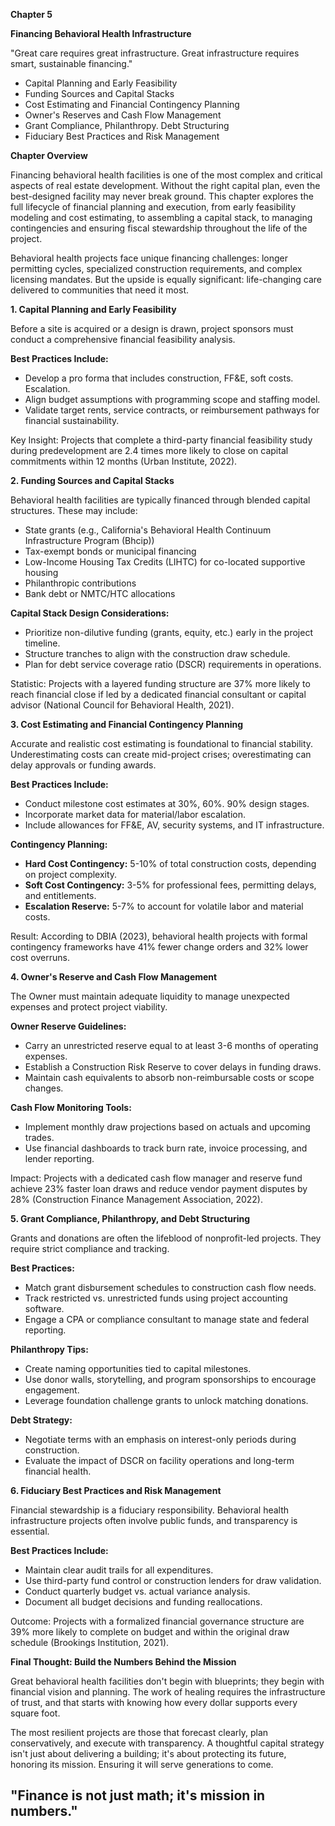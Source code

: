 **Chapter 5**

**Financing Behavioral Health Infrastructure**

"Great care requires great infrastructure. Great infrastructure requires smart, sustainable financing."

* Capital Planning and Early Feasibility  
* Funding Sources and Capital Stacks  
* Cost Estimating and Financial Contingency Planning  
* Owner's Reserves and Cash Flow Management  
* Grant Compliance, Philanthropy. Debt Structuring  
* Fiduciary Best Practices and Risk Management

**Chapter Overview**

Financing behavioral health facilities is one of the most complex and critical aspects of real estate development. Without the right capital plan, even the best-designed facility may never break ground. This chapter explores the full lifecycle of financial planning and execution, from early feasibility modeling and cost estimating, to assembling a capital stack, to managing contingencies and ensuring fiscal stewardship throughout the life of the project.

Behavioral health projects face unique financing challenges: longer permitting cycles, specialized construction requirements, and complex licensing mandates. But the upside is equally significant: life-changing care delivered to communities that need it most.

**1\. Capital Planning and Early Feasibility**

Before a site is acquired or a design is drawn, project sponsors must conduct a comprehensive financial feasibility analysis.

**Best Practices Include:**

* Develop a pro forma that includes construction, FF\&E, soft costs. Escalation.  
* Align budget assumptions with programming scope and staffing model.  
* Validate target rents, service contracts, or reimbursement pathways for financial sustainability.

Key Insight: Projects that complete a third-party financial feasibility study during predevelopment are 2.4 times more likely to close on capital commitments within 12 months (Urban Institute, 2022).

**2\. Funding Sources and Capital Stacks**

Behavioral health facilities are typically financed through blended capital structures. These may include:

* State grants (e.g., California's Behavioral Health Continuum Infrastructure Program (Bhcip))  
* Tax-exempt bonds or municipal financing  
* Low-Income Housing Tax Credits (LIHTC) for co-located supportive housing  
* Philanthropic contributions  
* Bank debt or NMTC/HTC allocations

**Capital Stack Design Considerations:**

* Prioritize non-dilutive funding (grants, equity, etc.) early in the project timeline.  
* Structure tranches to align with the construction draw schedule.  
* Plan for debt service coverage ratio (DSCR) requirements in operations.

Statistic: Projects with a layered funding structure are 37% more likely to reach financial close if led by a dedicated financial consultant or capital advisor (National Council for Behavioral Health, 2021).

**3\. Cost Estimating and Financial Contingency Planning**

Accurate and realistic cost estimating is foundational to financial stability. Underestimating costs can create mid-project crises; overestimating can delay approvals or funding awards.

**Best Practices Include:**

* Conduct milestone cost estimates at 30%, 60%. 90% design stages.  
* Incorporate market data for material/labor escalation.  
* Include allowances for FF\&E, AV, security systems, and IT infrastructure.

**Contingency Planning:**

* **Hard Cost Contingency:** 5-10% of total construction costs, depending on project complexity.  
* **Soft Cost Contingency:** 3-5% for professional fees, permitting delays, and entitlements.  
* **Escalation Reserve:** 5-7% to account for volatile labor and material costs.

Result: According to DBIA (2023), behavioral health projects with formal contingency frameworks have 41% fewer change orders and 32% lower cost overruns.

**4\. Owner's Reserve and Cash Flow Management**

The Owner must maintain adequate liquidity to manage unexpected expenses and protect project viability.

**Owner Reserve Guidelines:**

* Carry an unrestricted reserve equal to at least 3-6 months of operating expenses.  
* Establish a Construction Risk Reserve to cover delays in funding draws.  
* Maintain cash equivalents to absorb non-reimbursable costs or scope changes.

**Cash Flow Monitoring Tools:**

* Implement monthly draw projections based on actuals and upcoming trades.  
* Use financial dashboards to track burn rate, invoice processing, and lender reporting.

Impact: Projects with a dedicated cash flow manager and reserve fund achieve 23% faster loan draws and reduce vendor payment disputes by 28% (Construction Finance Management Association, 2022).

**5\. Grant Compliance, Philanthropy, and Debt Structuring**

Grants and donations are often the lifeblood of nonprofit-led projects. They require strict compliance and tracking.

**Best Practices:**

* Match grant disbursement schedules to construction cash flow needs.  
* Track restricted vs. unrestricted funds using project accounting software.  
* Engage a CPA or compliance consultant to manage state and federal reporting.

**Philanthropy Tips:**

* Create naming opportunities tied to capital milestones.  
* Use donor walls, storytelling, and program sponsorships to encourage engagement.  
* Leverage foundation challenge grants to unlock matching donations.

**Debt Strategy:**

* Negotiate terms with an emphasis on interest-only periods during construction.  
* Evaluate the impact of DSCR on facility operations and long-term financial health.

**6\. Fiduciary Best Practices and Risk Management**

Financial stewardship is a fiduciary responsibility. Behavioral health infrastructure projects often involve public funds, and transparency is essential.

**Best Practices Include:**

* Maintain clear audit trails for all expenditures.  
* Use third-party fund control or construction lenders for draw validation.  
* Conduct quarterly budget vs. actual variance analysis.  
* Document all budget decisions and funding reallocations.

Outcome: Projects with a formalized financial governance structure are 39% more likely to complete on budget and within the original draw schedule (Brookings Institution, 2021).

**Final Thought: Build the Numbers Behind the Mission**

Great behavioral health facilities don't begin with blueprints; they begin with financial vision and planning. The work of healing requires the infrastructure of trust, and that starts with knowing how every dollar supports every square foot.

The most resilient projects are those that forecast clearly, plan conservatively, and execute with transparency. A thoughtful capital strategy isn't just about delivering a building; it's about protecting its future, honoring its mission. Ensuring it will serve generations to come.

## **"Finance is not just math; it's mission in numbers."**

